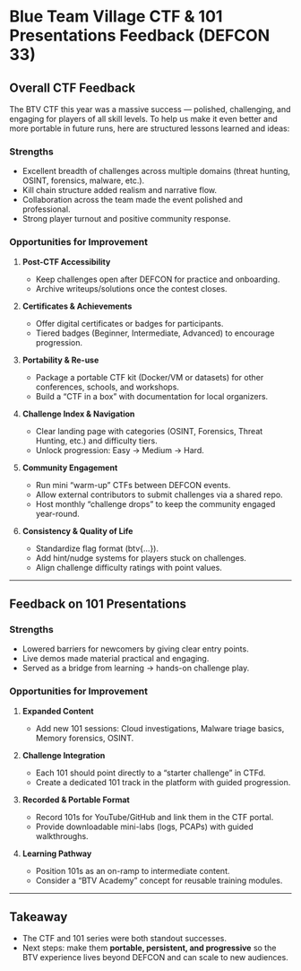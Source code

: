 # Blue Team Village CTF & 101 Presentations Feedback (DEFCON 33)

## Overall CTF Feedback
The BTV CTF this year was a massive success — polished, challenging, and engaging for players of all skill levels. To help us make it even better and more portable in future runs, here are structured lessons learned and ideas:

### Strengths
- Excellent breadth of challenges across multiple domains (threat hunting, OSINT, forensics, malware, etc.).
- Kill chain structure added realism and narrative flow.
- Collaboration across the team made the event polished and professional.
- Strong player turnout and positive community response.

### Opportunities for Improvement
1. **Post-CTF Accessibility**
   - Keep challenges open after DEFCON for practice and onboarding.
   - Archive writeups/solutions once the contest closes.

2. **Certificates & Achievements**
   - Offer digital certificates or badges for participants.
   - Tiered badges (Beginner, Intermediate, Advanced) to encourage progression.

3. **Portability & Re-use**
   - Package a portable CTF kit (Docker/VM or datasets) for other conferences, schools, and workshops.
   - Build a “CTF in a box” with documentation for local organizers.

4. **Challenge Index & Navigation**
   - Clear landing page with categories (OSINT, Forensics, Threat Hunting, etc.) and difficulty tiers.
   - Unlock progression: Easy → Medium → Hard.

5. **Community Engagement**
   - Run mini “warm-up” CTFs between DEFCON events.
   - Allow external contributors to submit challenges via a shared repo.
   - Host monthly “challenge drops” to keep the community engaged year-round.

6. **Consistency & Quality of Life**
   - Standardize flag format (btv{…}).
   - Add hint/nudge systems for players stuck on challenges.
   - Align challenge difficulty ratings with point values.

---

## Feedback on 101 Presentations

### Strengths
- Lowered barriers for newcomers by giving clear entry points.
- Live demos made material practical and engaging.
- Served as a bridge from learning → hands-on challenge play.

### Opportunities for Improvement
1. **Expanded Content**
   - Add new 101 sessions: Cloud investigations, Malware triage basics, Memory forensics, OSINT.

2. **Challenge Integration**
   - Each 101 should point directly to a “starter challenge” in CTFd.
   - Create a dedicated 101 track in the platform with guided progression.

3. **Recorded & Portable Format**
   - Record 101s for YouTube/GitHub and link them in the CTF portal.
   - Provide downloadable mini-labs (logs, PCAPs) with guided walkthroughs.

4. **Learning Pathway**
   - Position 101s as an on-ramp to intermediate content.
   - Consider a “BTV Academy” concept for reusable training modules.

---

## Takeaway
- The CTF and 101 series were both standout successes.
- Next steps: make them **portable, persistent, and progressive** so the BTV experience lives beyond DEFCON and can scale to new audiences.



